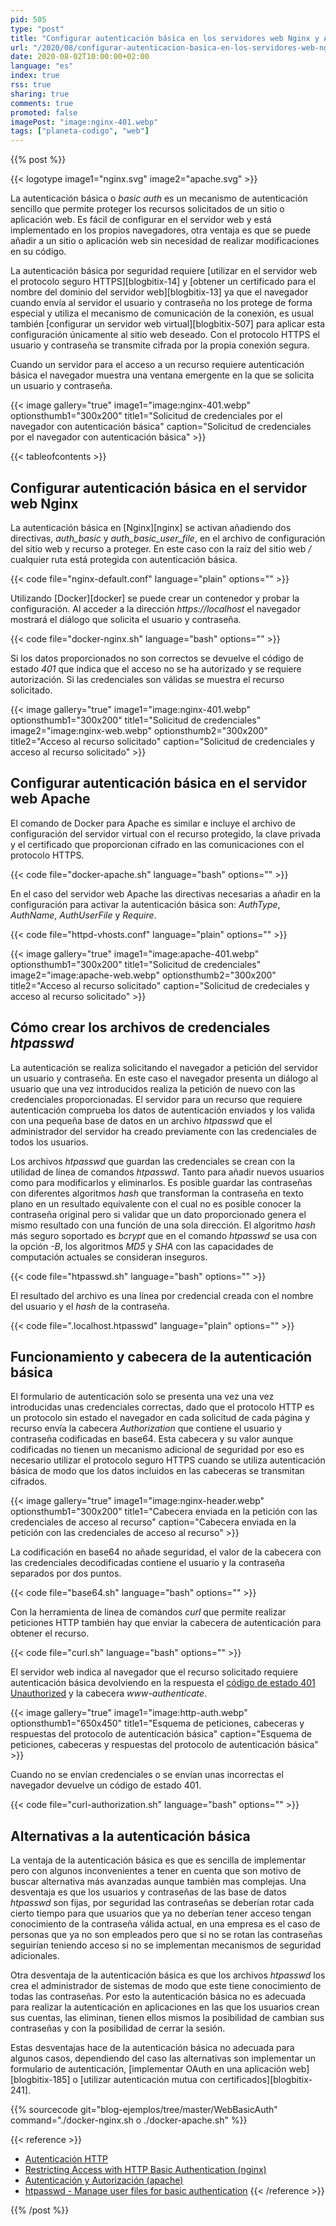 ```yaml
---
pid: 505
type: "post"
title: "Configurar autenticación básica en los servidores web Nginx y Apache"
url: "/2020/08/configurar-autenticacion-basica-en-los-servidores-web-nginx-y-apache/"
date: 2020-08-02T10:00:00+02:00
language: "es"
index: true
rss: true
sharing: true
comments: true
promoted: false
imagePost: "image:nginx-401.webp"
tags: ["planeta-codigo", "web"]
---
```


{{% post %}}

{{< logotype image1="nginx.svg" image2="apache.svg" >}}

La autenticación básica o _basic auth_ es un mecanismo de autenticación sencillo que permite proteger los recursos solicitados de un sitio o aplicación web. Es fácil de configurar en el servidor web y está implementado en los propios navegadores, otra ventaja es que se puede añadir a un sitio o aplicación web sin necesidad de realizar modificaciones en su código.

La autenticación básica por seguridad requiere [utilizar en el servidor web el protocolo seguro HTTPS][blogbitix-14] y [obtener un certificado para el nombre del dominio del servidor web][blogbitix-13] ya que el navegador cuando envía al servidor el usuario y contraseña no los protege de forma especial y utiliza el mecanismo de comunicación de la conexión, es usual también [configurar un servidor web virtual][blogbitix-507] para aplicar esta configuración únicamente al sitio web deseado. Con el protocolo HTTPS el usuario y contraseña se transmite cifrada por la propia conexión segura.

Cuando un servidor para el acceso a un recurso requiere autenticación básica el navegador muestra una ventana emergente en la que se solicita un usuario y contraseña.

{{< image
    gallery="true"
    image1="image:nginx-401.webp" optionsthumb1="300x200" title1="Solicitud de credenciales por el navegador con autenticación básica"
    caption="Solicitud de credenciales por el navegador con autenticación básica" >}}

{{< tableofcontents >}}

## Configurar autenticación básica en el servidor web Nginx

La autenticación básica en [Nginx][nginx] se activan añadiendo dos directivas, _auth_basic_ y _auth_basic_user_file_, en el archivo de configuración del sitio web y recurso a proteger. En este caso con la raíz del sitio web _/_ cualquier ruta está protegida con autenticación básica.

{{< code file="nginx-default.conf" language="plain" options="" >}}

Utilizando [Docker][docker] se puede crear un contenedor y probar la configuración. Al acceder a la dirección _https:\/\/localhost_ el navegador mostrará el diálogo que solicita el usuario y contraseña. 

{{< code file="docker-nginx.sh" language="bash" options="" >}}

Si los datos proporcionados no son correctos se devuelve el código de estado _401_ que indica que el acceso no se ha autorizado y se requiere autorización. Si las credenciales son válidas se muestra el recurso solicitado.

{{< image
    gallery="true"
    image1="image:nginx-401.webp" optionsthumb1="300x200" title1="Solicitud de credenciales"
    image2="image:nginx-web.webp" optionsthumb2="300x200" title2="Acceso al recurso solicitado"
    caption="Solicitud de credenciales y acceso al recurso solicitado" >}}

## Configurar autenticación básica en el servidor web Apache

El comando de Docker para Apache es similar e incluye el archivo de configuración del servidor virtual con el recurso protegido, la clave privada y el certificado que proporcionan cifrado en las comunicaciones con el protocolo HTTPS.

{{< code file="docker-apache.sh" language="bash" options="" >}}

En el caso del servidor web Apache las directivas necesarias a añadir en la configuración para activar la autenticación básica son: _AuthType_, _AuthName_, _AuthUserFile_ y _Require_.

{{< code file="httpd-vhosts.conf" language="plain" options="" >}}

{{< image
    gallery="true"
    image1="image:apache-401.webp" optionsthumb1="300x200" title1="Solicitud de credenciales"
    image2="image:apache-web.webp" optionsthumb2="300x200" title2="Acceso al recurso solicitado"
    caption="Solicitud de credeciales y acceso al recurso solicitado" >}}

## Cómo crear los archivos de credenciales _htpasswd_

La autenticación se realiza solicitando el navegador a petición del servidor un usuario y contraseña. En este caso el navegador presenta un diálogo al usuario que una vez introducidos realiza la petición de nuevo con las credenciales proporcionadas. El servidor para un recurso que requiere autenticación comprueba los datos de autenticación enviados y los valida con una pequeña base de datos en un archivo _htpasswd_ que el administrador del servidor ha creado previamente con las credenciales de todos los usuarios.

Los archivos _htpasswd_ que guardan las credenciales se crean con la utilidad de línea de comandos _htpasswd_. Tanto para añadir nuevos usuarios como para modificarlos y eliminarlos. Es posible guardar las contraseñas con diferentes algoritmos _hash_ que transforman la contraseña en texto plano en un resultado equivalente con el cual no es posible conocer la contraseña original pero si validar que un dato proporcionado genera el mismo resultado con una función de una sola dirección. El algoritmo _hash_ más seguro soportado es _bcrypt_ que en el comando _htpasswd_ se usa con la opción _-B_, los algoritmos _MD5_ y _SHA_ con las capacidades de computación actuales se consideran inseguros.

{{< code file="htpasswd.sh" language="bash" options="" >}}

El resultado del archivo es una línea por credencial creada con el nombre del usuario y el _hash_ de la contraseña.

{{< code file=".localhost.htpasswd" language="plain" options="" >}}

## Funcionamiento y cabecera de la autenticación básica

El formulario de autenticación solo se presenta una vez una vez introducidas unas credenciales correctas, dado que el protocolo HTTP es un protocolo sin estado el navegador en cada solicitud de cada página y recurso envía la cabecera _Authorization_ que contiene el usuario y contraseña codificadas en base64. Esta cabecera y su valor aunque codificadas no tienen un mecanismo adicional de seguridad por eso es necesario utilizar el protocolo seguro HTTPS cuando se utiliza autenticación básica de modo que los datos incluidos en las cabeceras se transmitan cifrados.

{{< image
    gallery="true"
    image1="image:nginx-header.webp" optionsthumb1="300x200" title1="Cabecera enviada en la petición con las credenciales de acceso al recurso"
    caption="Cabecera enviada en la petición con las credenciales de acceso al recurso" >}}

La codificación en base64 no añade seguridad, el valor de la cabecera con las credenciales decodificadas contiene el usuario y la contraseña separados por dos puntos.

{{< code file="base64.sh" language="bash" options="" >}}

Con la herramienta de linea de comandos _curl_ que permite realizar peticiones HTTP también hay que enviar la cabecera de autenticación para obtener el recurso.

{{< code file="curl.sh" language="bash" options="" >}}

El servidor web indica al navegador que el recurso solicitado requiere autenticación básica devolviendo en la respuesta el [código de estado 401 Unauthorized](https://developer.mozilla.org/es/docs/Web/HTTP/Status/401) y la cabecera _www-authenticate_.

{{< image
    gallery="true"
    image1="image:http-auth.webp" optionsthumb1="650x450" title1="Esquema de peticiones, cabeceras y respuestas del protocolo de autenticación básica"
    caption="Esquema de peticiones, cabeceras y respuestas del protocolo de autenticación básica" >}}

Cuando no se envían credenciales o se envían unas incorrectas el navegador devuelve un código de estado 401.

{{< code file="curl-authorization.sh" language="bash" options="" >}}

## Alternativas a la autenticación básica

La ventaja de la autenticación básica es que es sencilla de implementar pero con algunos inconvenientes a tener en cuenta que son motivo de buscar alternativa más avanzadas aunque también mas complejas. Una desventaja es que los usuarios y contraseñas de las base de datos _htpasswd_ son fijas, por seguridad las contraseñas se deberían rotar cada cierto tiempo para que usuarios que ya no deberían tener acceso tengan conocimiento de la contraseña válida actual, en una empresa es el caso de personas que ya no son empleados pero que si no se rotan las contraseñas seguirían teniendo acceso si no se implementan mecanismos de seguridad adicionales.

Otra desventaja de la autenticación básica es que los archivos _htpasswd_ los crea el administrador de sistemas de modo que este tiene conocimiento de todas las contraseñas. Por esto la autenticación básica no es adecuada para realizar la autenticación en aplicaciones en las que los usuarios crean sus cuentas, las eliminan, tienen ellos mismos la posibilidad de cambian sus contraseñas y con la posibilidad de cerrar la sesión.

Estas desventajas hace de la autenticación básica no adecuada para algunos casos, dependiendo del caso las alternativas son implementar un formulario de autenticación, [implementar OAuth en una aplicación web][blogbitix-185] o [utilizar autenticación mutua con certificados][blogbitix-241].

{{% sourcecode git="blog-ejemplos/tree/master/WebBasicAuth" command="./docker-nginx.sh o ./docker-apache.sh" %}}

{{< reference >}}
* [Autenticación HTTP](https://developer.mozilla.org/es/docs/Web/HTTP/Authentication)
* [Restricting Access with HTTP Basic Authentication (nginx)](https://docs.nginx.com/nginx/admin-guide/security-controls/configuring-http-basic-authentication/)
* [Autenticación y Autorización (apache)](https://httpd.apache.org/docs/2.4/howto/auth.html)
* [htpasswd - Manage user files for basic authentication](https://httpd.apache.org/docs/2.4/en/programs/htpasswd.html)
{{< /reference >}}

{{% /post %}}